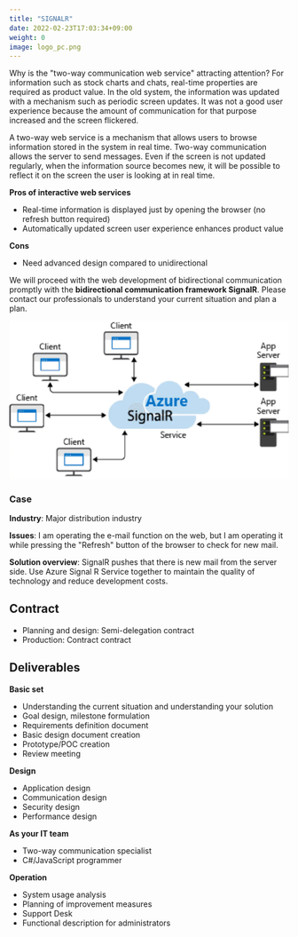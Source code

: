 ```yaml
---
title: "SIGNALR"
date: 2022-02-23T17:03:34+09:00
weight: 0
image: logo_pc.png
---
```


Why is the "two-way communication web service" attracting attention? For information such as stock charts and chats, real-time properties are required as product value. In the old system, the information was updated with a mechanism such as periodic screen updates. It was not a good user experience because the amount of communication for that purpose increased and the screen flickered.

A two-way web service is a mechanism that allows users to browse information stored in the system in real time. Two-way communication allows the server to send messages. Even if the screen is not updated regularly, when the information source becomes new, it will be possible to reflect it on the screen the user is looking at in real time.

**Pros of interactive web services**

- Real-time information is displayed just by opening the browser (no refresh button required)
- Automatically updated screen user experience enhances product value

**Cons**

- Need advanced design compared to unidirectional

We will proceed with the web development of bidirectional communication promptly with the **bidirectional communication framework SignalR**. Please contact our professionals to understand your current situation and plan a plan.

![ Image is not Available !](signalr.webp)

### Case

**Industry**: Major distribution industry

**Issues**: I am operating the e-mail function on the web, but I am operating it while pressing the "Refresh" button of the browser to check for new mail.

**Solution overview**: SignalR pushes that there is new mail from the server side. Use Azure Signal R Service together to maintain the quality of technology and reduce development costs.

## Contract

- Planning and design: Semi-delegation contract
- Production: Contract contract

## Deliverables

**Basic set**

- Understanding the current situation and understanding your solution
- Goal design, milestone formulation
- Requirements definition document
- Basic design document creation
- Prototype/POC creation
- Review meeting



**Design**

- Application design
- Communication design
- Security design
- Performance design

**As your IT team**

- Two-way communication specialist
- C#/JavaScript programmer

**Operation**

- System usage analysis
- Planning of improvement measures
- Support Desk
- Functional description for administrators
